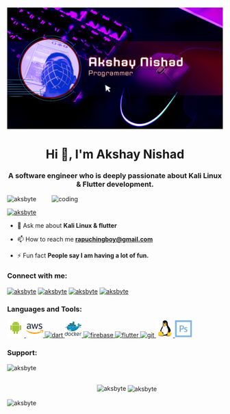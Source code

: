 ![logo](https://github.com/aksbyte/aksbyte/blob/main/1.png)
<h1 align="center"> Hi 👋, I'm Akshay Nishad</h1>
<h3 align="center">A software engineer who is deeply passionate about Kali Linux & Flutter development.</h3>

<img align="right" alt="coding" width="400" src="https://i2.wp.com/cdn.dribbble.com/users/3050354/screenshots/14646894/media/1f31948afd5401c44d4bae934f07641a.gif">

<p align="left"> <img src="https://komarev.com/ghpvc/?username=aksbyte&label=Profile%20views&color=0e75b6&style=flat" alt="aksbyte" /> </p>

<p align="left"> <a href="https://twitter.com/aksbyte" target="blank"><img src="https://img.shields.io/twitter/follow/aksbyte?logo=twitter&style=for-the-badge" alt="aksbyte" /></a> </p>

- 💬 Ask me about **Kali Linux & flutter**

- 📫 How to reach me **rapuchingboy@gmail.com**

- ⚡ Fun fact **People say I am having a lot of fun.**

<h3 align="left">Connect with me:</h3>
<p align="left">
<a href="https://twitter.com/aksbyte" target="blank"><img align="center" src="https://raw.githubusercontent.com/rahuldkjain/github-profile-readme-generator/master/src/images/icons/Social/twitter.svg" alt="aksbyte" height="30" width="40" /></a>
<a href="https://linkedin.com/in/aksbyte" target="blank"><img align="center" src="https://raw.githubusercontent.com/rahuldkjain/github-profile-readme-generator/master/src/images/icons/Social/linked-in-alt.svg" alt="aksbyte" height="30" width="40" /></a>
<a href="https://instagram.com/aksbyte" target="blank"><img align="center" src="https://raw.githubusercontent.com/rahuldkjain/github-profile-readme-generator/master/src/images/icons/Social/instagram.svg" alt="aksbyte" height="30" width="40" /></a>
<a href="https://www.youtube.com/c/aksbyte" target="blank"><img align="center" src="https://raw.githubusercontent.com/rahuldkjain/github-profile-readme-generator/master/src/images/icons/Social/youtube.svg" alt="aksbyte" height="30" width="40" /></a>
</p>

<h3 align="left">Languages and Tools:</h3>
<p align="left"> <a href="https://developer.android.com" target="_blank" rel="noreferrer"> <img src="https://raw.githubusercontent.com/devicons/devicon/master/icons/android/android-original-wordmark.svg" alt="android" width="40" height="40"/> </a> <a href="https://aws.amazon.com" target="_blank" rel="noreferrer"> <img src="https://raw.githubusercontent.com/devicons/devicon/master/icons/amazonwebservices/amazonwebservices-original-wordmark.svg" alt="aws" width="40" height="40"/> </a> <a href="https://dart.dev" target="_blank" rel="noreferrer"> <img src="https://www.vectorlogo.zone/logos/dartlang/dartlang-icon.svg" alt="dart" width="40" height="40"/> </a> <a href="https://www.docker.com/" target="_blank" rel="noreferrer"> <img src="https://raw.githubusercontent.com/devicons/devicon/master/icons/docker/docker-original-wordmark.svg" alt="docker" width="40" height="40"/> </a> <a href="https://firebase.google.com/" target="_blank" rel="noreferrer"> <img src="https://www.vectorlogo.zone/logos/firebase/firebase-icon.svg" alt="firebase" width="40" height="40"/> </a> <a href="https://flutter.dev" target="_blank" rel="noreferrer"> <img src="https://www.vectorlogo.zone/logos/flutterio/flutterio-icon.svg" alt="flutter" width="40" height="40"/> </a> <a href="https://git-scm.com/" target="_blank" rel="noreferrer"> <img src="https://www.vectorlogo.zone/logos/git-scm/git-scm-icon.svg" alt="git" width="40" height="40"/> </a> <a href="https://www.linux.org/" target="_blank" rel="noreferrer"> <img src="https://raw.githubusercontent.com/devicons/devicon/master/icons/linux/linux-original.svg" alt="linux" width="40" height="40"/> </a> <a href="https://www.photoshop.com/en" target="_blank" rel="noreferrer"> <img src="https://raw.githubusercontent.com/devicons/devicon/master/icons/photoshop/photoshop-line.svg" alt="photoshop" width="40" height="40"/> </a> </p>

<h3 align="left">Support:</h3>
<p><a href="https://www.buymeacoffee.com/aksbyte"> <img align="left" src="https://cdn.buymeacoffee.com/buttons/v2/default-yellow.png" height="50" width="210" alt="aksbyte" /></a></p><br><br>

<p><img align="left" src="https://github-readme-stats.vercel.app/api/top-langs?username=aksbyte&show_icons=true&locale=en&layout=compact" alt="aksbyte" /></p>

<p>&nbsp;<img align="center" src="https://github-readme-stats.vercel.app/api?username=aksbyte&show_icons=true&locale=en" alt="aksbyte" /></p>

<p><img align="center" src="https://github-readme-streak-stats.herokuapp.com/?user=aksbyte&" alt="aksbyte" /></p>

